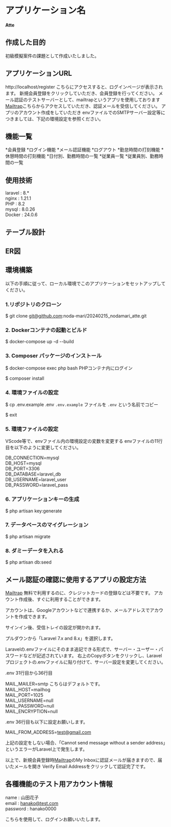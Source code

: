 # アプリケーション名
**Atte**

## 作成した目的
初級模擬案件の課題として作成いたしました。

## アプリケーションURL
http://localhost/register
こちらにアクセスすると、ログインページが表示されます。
新規会員登録をクリックしていただき、会員登録を行ってください。
メール認証のテストサーバーとして、mailtrapというアプリを使用しております
[Mailtrap](https://mailtrap.io/)こちらからアクセスしていただき、認証メールを受信してください。
アプリのアカウント作成をしていただき
envファイルでのSMTPサーバー設定等につきましては、下記の環境設定を参照ください。


## 機能一覧
*会員登録
*ログイン機能
*メール認証機能
*ログアウト
*勤怠時間の打刻機能
*休憩時間の打刻機能
*日付別、勤務時間の一覧
*従業員一覧
*従業員別、勤務時間の一覧

## 使用技術
laravel : 8.*  
nginx : 1.21.1  
PHP : 8.2  
mysql : 8.0.26  
Docker : 24.0.6  

## テーブル設計


## ER図


## 環境構築
以下の手順に従って、ローカル環境でこのアプリケーションをセットアップしてください。

### 1.リポジトリのクローン
$ git clone git@github.com:noda-mari/20240215_nodamari_atte.git

### 2. Dockerコンテナの起動とビルド
$ docker-compose up -d --build

### 3. Composer パッケージのインストール
$ docker-compose exec php bash      PHPコンテナ内にログイン

$ composer install

### 4. 環境ファイルの設定
$ cp .env.example .env     `.env.example` ファイルを `.env` という名前でコピー

$ exit

### 5. 環境ファイルの設定

VScode等で、envファイル内の環境設定の変数を変更する
envファイルの11行目を以下のように変更してください。

DB_CONNECTION=mysql  
DB_HOST=mysql  
DB_PORT=3306  
DB_DATABASE=laravel_db  
DB_USERNAME=laravel_user  
DB_PASSWORD=laravel_pass  

### 6. アプリケーションキーの生成
$ php artisan key:generate

### 7. データベースのマイグレーション
$ php artisan migrate

### 8. ダミーデータを入れる
$ php artisan db:seed

## メール認証の確認に使用するアプリの設定方法

[Mailtrap](https://mailtrap.io/)
無料で利用するのに、クレジットカードの登録などは不要です。
アカウント作成後、すぐに利用することができます。

アカウントは、Googleアカウントなどで連携するか、メールアドレスでアカウントを作成できます。

サインイン後、受信トレイの設定が開かれます。

プルダウンから「Laravel 7.x and 8.x」を選択します。

Laravelの.envファイルにそのまま追記できる形式で、サーバー・ユーザー・パスワードなどが記述されています。
右上のCopyボタンをクリックし、Laravelプロジェクトの.envファイルに貼り付けて、サーバー設定を変更してください。

.env 31行目から36行目

MAIL_MAILER=smtp    こちらはデフォルトです。  
MAIL_HOST=mailhog  
MAIL_PORT=1025  
MAIL_USERNAME=null  
MAIL_PASSWORD=null  
MAIL_ENCRYPTION=null  

.env 36行目も以下に設定お願いします。

MAIL_FROM_ADDRESS=test@gmail.com

上記の設定をしない場合、「Cannot send message without a sender address」というエラーがLaravel上で発生します。

以上で、新規会員登録時[Mailtrap](https://mailtrap.io/)のMy Inboxに認証メールが届きますので、届いたメールを開き
Verify Email Addressをクリックして認証完了です。

## 各種機能のテスト用アカウント情報

name : 山田花子  
email : hanako@test.com  
password : hanako0000  

こちらを使用して、ログインお願いいたします。











